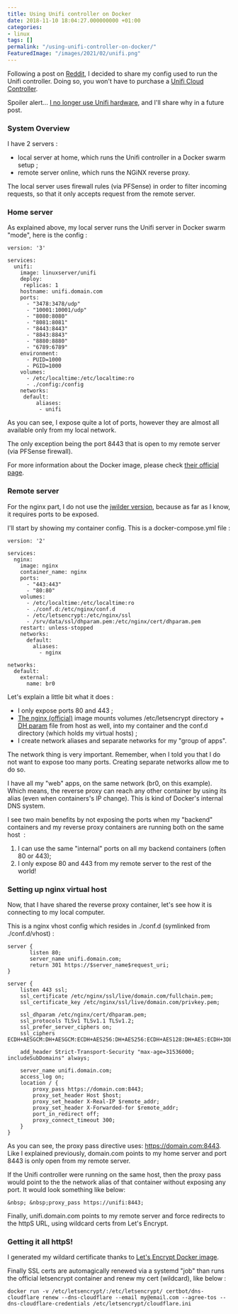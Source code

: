 ```yaml
---
title: Using Unifi controller on Docker
date: 2018-11-10 18:04:27.000000000 +01:00
categories:
- linux
tags: []
permalink: "/using-unifi-controller-on-docker/"
FeaturedImage: "/images/2021/02/unifi.png"
---
```

Following a post on [Reddit](https://www.reddit.com/r/Ubiquiti/comments/9umu34/controller_w_dockercompose_nginx_reverseproxy/), I decided to share my config used to run the Unifi controller. Doing so, you won't have to purchase a [Unifi Cloud Controller](https://amzn.to/2T2mLnS).

Spoiler alert... [I no longer use Unifi hardware](https://www.masoopy.com/all-your-devices-are-belong-to-ubiquity/), and I'll share why in a future post.

### System Overview

I have 2 servers :

- local server at home, which runs the Unifi controller in a Docker swarm setup ;
- remote server online, which runs the NGiNX reverse proxy.

The local server uses firewall rules (via PFSense) in order to filter incoming requests, so that it only accepts request from the remote server.

### Home server

As explained above, my local server runs the Unifi server in Docker swarm "mode", here is the config :

```text
version: '3'

services:
  unifi:
    image: linuxserver/unifi
    deploy:
     replicas: 1
    hostname: unifi.domain.com
    ports:
      - "3478:3478/udp"
      - "10001:10001/udp"
      - "8080:8080"
      - "8081:8081"
      - "8443:8443"
      - "8843:8843"
      - "8880:8880"
      - "6789:6789"
    environment:
      - PUID=1000 
      - PGID=1000
    volumes:
      - /etc/localtime:/etc/localtime:ro
      - ./config:/config
    networks:
     default:
         aliases:
          - unifi
```

As you can see, I expose quite a lot of ports, however they are almost all available only from my local network.

The only exception being the port 8443 that is open to my remote server (via PFSense firewall).

For more information about the Docker image, please check [their official page](https://hub.docker.com/r/linuxserver/unifi/).

### Remote server

For the nginx part, I do not use the [jwilder version](https://hub.docker.com/r/jwilder/nginx-proxy/), because as far as I know, it requires ports to be exposed.

I'll start by showing my container config. This is a docker-compose.yml file :

```text
version: '2'

services:
  nginx:
    image: nginx
    container_name: nginx
    ports:
      - "443:443"
      - "80:80"
    volumes:
      - /etc/localtime:/etc/localtime:ro
      - ./conf.d:/etc/nginx/conf.d
      - /etc/letsencrypt:/etc/nginx/ssl
      - /srv/data/ssl/dhparam.pem:/etc/nginx/cert/dhparam.pem
    restart: unless-stopped
    networks:
      default:
        aliases:
          - nginx

networks:
  default:
    external:
      name: br0
```

Let's explain a little bit what it does :

- I only expose ports 80 and 443 ;
- [The nginx (official)](https://hub.docker.com/_/nginx/) image mounts volumes /etc/letsencrypt directory + [DH param](https://raymii.org/s/tutorials/Strong_SSL_Security_On_nginx.html) file from host as well, into my container and the conf.d directory (which holds my virtual hosts) ;
- I create network aliases and separate networks for my "group of apps".

The network thing is very important. Remember, when I told you that I do not want to expose too many ports. Creating separate networks allow me to do so.

I have all my "web" apps, on the same network (br0, on this example). Which means, the reverse proxy can reach any other container by using its alias (even when containers's IP change). This is kind of Docker's internal DNS system.

I see two main benefits by not exposing the ports when my "backend" containers and my reverse proxy containers are running both on the same host &nbsp;:

1. I can use the same "internal" ports on all my backend containers (often 80 or 443);
2. I only expose 80 and 443 from my remote server to the rest of the world!

### Setting up nginx virtual host

Now, that I have shared the reverse proxy container, let's see how it is connecting to my local computer.

This is a nginx vhost config which resides in ./conf.d (symlinked from ./conf.d/vhost) :

```text
server {
       listen 80;
       server_name unifi.domain.com;
       return 301 https://$server_name$request_uri;
}

server {
    listen 443 ssl;
    ssl_certificate /etc/nginx/ssl/live/domain.com/fullchain.pem;
    ssl_certificate_key /etc/nginx/ssl/live/domain.com/privkey.pem;

    ssl_dhparam /etc/nginx/cert/dhparam.pem;
    ssl_protocols TLSv1 TLSv1.1 TLSv1.2;
    ssl_prefer_server_ciphers on;
    ssl_ciphers ECDH+AESGCM:DH+AESGCM:ECDH+AES256:DH+AES256:ECDH+AES128:DH+AES:ECDH+3DES:DH+3DES:RSA+AESGCM:RSA+AES:RSA+3DES:!aNULL:!MD5:!DSS;

    add_header Strict-Transport-Security "max-age=31536000; includeSubDomains" always;

    server_name unifi.domain.com;
    access_log on;
    location / {
        proxy_pass https://domain.com:8443;
        proxy_set_header Host $host;
        proxy_set_header X-Real-IP $remote_addr;
        proxy_set_header X-Forwarded-for $remote_addr;
        port_in_redirect off;
        proxy_connect_timeout 300;
    }
}
```

As you can see, the proxy pass directive uses: https://domain.com:8443. Like I explained previously, domain.com points to my home server and port 8443 is only open from my remote server.

If the Unifi controller were running on the same host, then the proxy pass would point to the the network alias of that container without exposing any port. It would look something like below:

```text
&nbsp; &nbsp;proxy_pass https://unifi:8443;
```

Finally, unifi.domain.com points to my remote server and force redirects to the httpS URL, using wildcard certs from Let's Encrypt.

### Getting it all httpS!

I generated my wildard certificate thanks to [Let's Encrypt Docker image](https://hub.docker.com/r/certbot/dns-cloudflare/).

Finally SSL certs are automagically renewed via a systemd "job" than runs the official letsencrypt container and renew my cert (wildcard), like below :

```text
docker run -v /etc/letsencrypt/:/etc/letsencrypt/ certbot/dns-cloudflare renew --dns-cloudflare --email my@email.com --agree-tos --dns-cloudflare-credentials /etc/letsencrypt/cloudflare.ini
```
